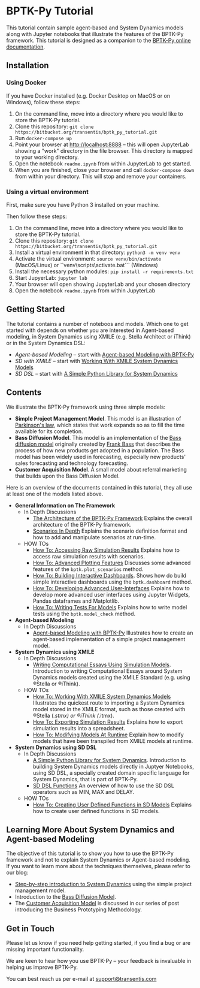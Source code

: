 # BPTK-Py Tutorial

This tutorial contain sample agent-based and System Dynamics models along with Jupyter notebooks that illustrate the features of the BPTK-Py framework. This tutorial is designed as a companion to the [BPTK-Py online documentation](http://bptk.transentis-labs.com).

## Installation

### Using Docker

If you have Docker installed (e.g. Docker Desktop on MacOS or on Windows), follow these steps:

1. On the command line, move into a directory where you would like to store the BPTK-Py tutorial. 
2. Clone this repository: ```git clone https://bitbucket.org/transentis/bptk_py_tutorial.git```
3. Run ```docker-compose up```
4. Point your browser at [http://localhost:8888](http://localhost:8888) – this will open JupyterLab showing a "work" directory in the file browser. This directory is mapped to your working directory. 
5. Open the notebook ```readme.ipynb``` from within JupyterLab to get started.
6. When you are finished, close your browser and call ```docker-compose down``` from within your directory. This will stop and remove your containers.

### Using a virtual environment

First, make sure you have Python 3 installed on your machine.

Then follow these steps:

1. On the command line, move into a directory where you would like to store the BPTK-Py tutorial. 
2. Clone this repository: ```git clone https://bitbucket.org/transentis/bptk_py_tutorial.git```
3. Install a virtual environment in that directory: ```python3 -m venv venv```
4. Activate the virtual environment: ```source venv/bin/activate``` (MacOS/Linux) or ``venv\scripts\activate.bat``` (Windows)
5. Install the necessary python modules: ```pip install -r requirements.txt```
6. Start JupyerLab: ```jupyter lab```
7. Your browser will open showing JupyterLab and your chosen directory
8. Open the notebook ```readme.ipynb``` from within JupyterLab

## Getting Started

The tutorial contains a number of noteboos and models. Which one to get started with depends on whether you are interested in Agent-based modeling, in System Dynamics using XMILE (e.g. Stella Architect or iThink) or in the System Dynamics DSL:

* _Agent-based Modeling_ – start with [Agent-based Modeling with BPTK-Py](notebooks/abm/in-depth/in_depth_agent_based_modeling.ipynb)
* _SD with XMILE_ – start with [Working With XMILE System Dynamics Models](notebooks/xmile/how-to/how_to_working_with_XMILE.ipynb)
* _SD DSL_ – start with [A Simple Python Library for System Dynamics](notebooks/sd-dsl/in-depth/in_depth_simple_python_library_sd_dsl.ipynb)


## Contents

We illustrate the BPTK-Py framework using three simple models:

* __Simple Project Management Model__. This model is an illustration of [Parkinson's law](https://en.wikipedia.org/wiki/Parkinson%27s_law), which states that work expands so as to fill the time available for its completion. 
* __Bass Diffusion Model__. This model is an implementation of the [Bass diffusion model](https://en.wikipedia.org/wiki/Bass_diffusion_model) originally created by [Frank Bass](https://en.wikipedia.org/wiki/Frank_Bass) that describes the process of how new products get adopted in a population. The Bass model has been widely used in forecasting, especially new products' sales forecasting and technology forecasting.
* __Customer Acquisition Model__. A small model about referral marketing that builds upon the Bass Diffusion Model.

Here is an overview of the documents contained in this tutorial, they all use at least one of the models listed above.

* __General Information on The Framework__
    * In Depth Discussions
        * [The Architecture of the BPTK-Py Framework](notebooks/general/in-depth/in_depth_bptk_py_architecture/in_depth_bptk_py_architecture.ipynb) Explains the overall architecture of the BPTK-Py framework.
        * [Scenarios In Depth](notebooks/general/in-depth/in_depth_scenarios.ipynb) Explains the scenario definition format and how to add and manipulate scenarios at run-time.
    * HOW TOs
        * [How To: Accessing Raw Simulation Results](notebooks/general/how-to/how_to_accessing_raw_simulation_results.ipynb) Explains how to access raw simulation results with scenarios.
        * [How To: Advanced Plotting Features](notebooks/general/how-to/how_to_advanced_plotting_features.ipynb) Discusses some advanced features of the `bptk.plot_scenarios` method.
        * [How To: Building Interactive Dashboards](notebooks/general/how-to/how_to_interactive_dashboards.ipynb). Shows how do build simple interactive dashboards using the `bptk.dashboard` method.
        * [How To: Developing Advanced User-Interfaces](notebooks/general/how-to/how_to_developing_advanced_user_interfaces.ipynb) Explains how to develop more advanced user interfaces using Jupyter Widgets, Pandas dataframes and Matplotlib.
        * [How To: Writing Tests For Models](notebooks/general/how-to/how_to_writing_tests_for_models.ipynb) Explains how to write model tests using the `bptk.model_check` method.
* __Agent-based Modeling__
    * In Depth Discussions
        * [Agent-based Modeling with BPTK-Py](notebooks/abm/in-depth/in_depth_agent_based_modeling.ipynb) Illustrates how to create an agent-based implementation of a simple project management model.
* __System Dynamics using XMILE__
    * In Depth Discussions
        * [Writing Computational Essays Using Simulation Models](notebooks/xmile/in-depth/writing_computational_essays/writing_computational_essays.ipynb). Introduction to writing Computational Essays around System Dynamics models created using the XMILE Standard (e.g. using  ®Stella or ®iThink).
    * HOW TOs
        * [How To: Working With XMILE System Dynamics Models](notebooks/xmile/how-to/how_to_working_with_XMILE.ipynb) Illustrates the quickest route to importing a System Dynamics model stored in the XMILE format, such as those created with ®Stella (*.stmx) or ®iThink (*.itmx).
        * [How To: Exporting Simulation Results](notebooks/xmile/how-to/how_to_exporting_simulation_results.ipynb) Explains how to export simulation results into a spreadsheet.
        * [How To: Modifying Models At Runtime](notebooks/xmile/how-to/how_to_modifying_models_at_runtime.ipynb) Explain how to modify models that have been transpiled from XMILE models at runtime.
* __System Dynamics using SD DSL__
    * In Depth Discussions
        * [A Simple Python Library for System Dynamics](notebooks/sd-dsl/in-depth/in_depth_simple_python_library_sd_dsl/in_depth_simple_python_library_sd_dsl.ipynb). Introduction to building System Dynamics models directly in Juptyer Notebooks, using SD DSL, a specially created domain specific language for System Dynamics, that is part of BPTK-Py.
        * [SD DSL Functions](notebooks/sd-dsl/in-depth/in_depth_sd_dsl_functions/in_depth_sd_dsl_functions.ipynb) An overview of how to use the SD DSL operators such as MIN, MAX and DELAY.
    * HOW TOs
        * [How To: Creating User Defined Functions in SD Models](notebooks/sd-dsl/how-to/how_to_sd_user_defined_functions.ipynb) Explains how to create user defined functions in SD models.
    
  
## Learning More About System Dynamics and Agent-based Modeling

The objective of this tutorial is to show you how to use the BPTK-Py framework and not to explain System Dynamics or Agent-based modeling. If you want to learn more about the techniques themselves, please refer to our blog:

* [Step-by-step introduction to System Dynamics](https://www.transentis.com/step-by-step-tutorials/introduction-to-system-dynamics/) using the simple project management model.
* Introduction to the [Bass Diffusion Model](https://www.transentis.com/causal-loop-diagramming/).
* The [Customer Acquisition Model](https://www.transentis.com/an-example-to-illustrate-the-business-prototyping-methodology) is discussed in our series of post introducing the Business Prototyping Methodology.

## Get in Touch

Please let us know if you need help getting started, if you find a bug or are missing important functionality.

We are keen to hear how you use BPTK-Py – your feedback is invaluable in helping us improve BPTK-Py.

You can best reach us per e-mail at [support@transentis.com](mailto:support@transentis.com)

